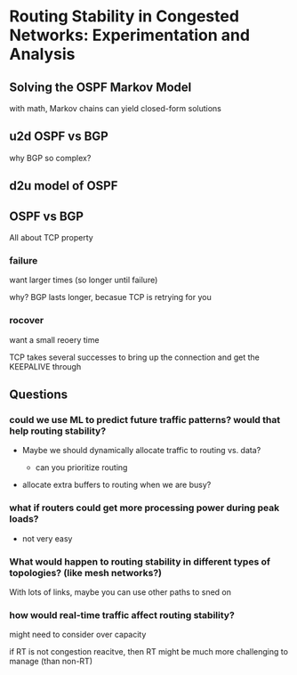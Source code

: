 # Routing Stability in Congested Networks: Experimentation and Analysis

## Solving the OSPF Markov Model
with math, Markov chains can yield closed-form solutions

## u2d OSPF vs BGP

why BGP so complex?

## d2u model of OSPF

## OSPF vs BGP

All about TCP property

### failure

want larger times (so longer until failure)

why? BGP lasts longer, becasue TCP is retrying for you

### rocover

want a small reoery time

TCP takes several successes to bring up the connection and get the KEEPALIVE through

## Questions

### could we use ML to predict future traffic patterns? would that help routing stability?

* Maybe we should dynamically allocate traffic to routing vs. data?

    * can you prioritize routing

* allocate extra buffers to routing when we are busy?

### what if routers could get more processing power during peak loads?

* not very easy

### What would happen to routing stability in different types of topologies? (like mesh networks?)

With lots of links, maybe you can use other paths to sned on

### how would real-time traffic affect routing stability?

might need to consider over capacity

if RT is not congestion reacitve, then RT might be much more challenging to manage (than non-RT)

